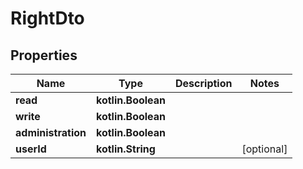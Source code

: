 
# RightDto

## Properties
Name | Type | Description | Notes
------------ | ------------- | ------------- | -------------
**read** | **kotlin.Boolean** |  | 
**write** | **kotlin.Boolean** |  | 
**administration** | **kotlin.Boolean** |  | 
**userId** | **kotlin.String** |  |  [optional]




